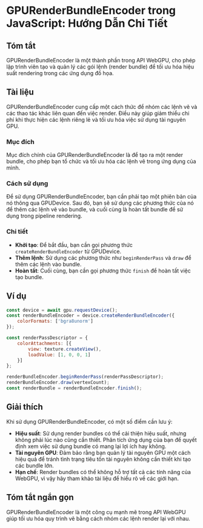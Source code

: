 <!--
Meta Description: # GPURenderBundleEncoder trong JavaScript: Hướng Dẫn Chi Tiết ## Tóm tắt GPURenderBundleEncoder là một thành phần trong API WebGPU, cho phép lập trình...
Meta Keywords: các, dụng, lệnh, bundle, gpurenderbundleencoder
-->

# GPURenderBundleEncoder trong JavaScript: Hướng Dẫn Chi Tiết

## Tóm tắt
GPURenderBundleEncoder là một thành phần trong API WebGPU, cho phép lập trình viên tạo và quản lý các gói lệnh (render bundle) để tối ưu hóa hiệu suất rendering trong các ứng dụng đồ họa.

## Tài liệu
GPURenderBundleEncoder cung cấp một cách thức để nhóm các lệnh vẽ và các thao tác khác liên quan đến việc render. Điều này giúp giảm thiểu chi phí khi thực hiện các lệnh riêng lẻ và tối ưu hóa việc sử dụng tài nguyên GPU.

### Mục đích
Mục đích chính của GPURenderBundleEncoder là để tạo ra một render bundle, cho phép bạn tổ chức và tối ưu hóa các lệnh vẽ trong ứng dụng của mình.

### Cách sử dụng
Để sử dụng GPURenderBundleEncoder, bạn cần phải tạo một phiên bản của nó thông qua GPUDevice. Sau đó, bạn sẽ sử dụng các phương thức của nó để thêm các lệnh vẽ vào bundle, và cuối cùng là hoàn tất bundle để sử dụng trong pipeline rendering.

### Chi tiết
- **Khởi tạo**: Để bắt đầu, bạn cần gọi phương thức `createRenderBundleEncoder` từ GPUDevice.
- **Thêm lệnh**: Sử dụng các phương thức như `beginRenderPass` và `draw` để thêm các lệnh vào bundle.
- **Hoàn tất**: Cuối cùng, bạn cần gọi phương thức `finish` để hoàn tất việc tạo bundle.

## Ví dụ
```javascript
const device = await gpu.requestDevice();
const renderBundleEncoder = device.createRenderBundleEncoder({
    colorFormats: ['bgra8unorm']
});

const renderPassDescriptor = {
    colorAttachments: [{
        view: texture.createView(),
        loadValue: [1, 0, 0, 1]
    }]
};

renderBundleEncoder.beginRenderPass(renderPassDescriptor);
renderBundleEncoder.draw(vertexCount);
const renderBundle = renderBundleEncoder.finish();
```

## Giải thích
Khi sử dụng GPURenderBundleEncoder, có một số điểm cần lưu ý:
- **Hiệu suất**: Sử dụng render bundles có thể cải thiện hiệu suất, nhưng không phải lúc nào cũng cần thiết. Phân tích ứng dụng của bạn để quyết định xem việc sử dụng bundle có mang lại lợi ích hay không.
- **Tài nguyên GPU**: Đảm bảo rằng bạn quản lý tài nguyên GPU một cách hiệu quả để tránh tình trạng tiêu tốn tài nguyên không cần thiết khi tạo các bundle lớn.
- **Hạn chế**: Render bundles có thể không hỗ trợ tất cả các tính năng của WebGPU, vì vậy hãy tham khảo tài liệu để hiểu rõ về các giới hạn.

## Tóm tắt ngắn gọn
GPURenderBundleEncoder là một công cụ mạnh mẽ trong API WebGPU giúp tối ưu hóa quy trình vẽ bằng cách nhóm các lệnh render lại với nhau.